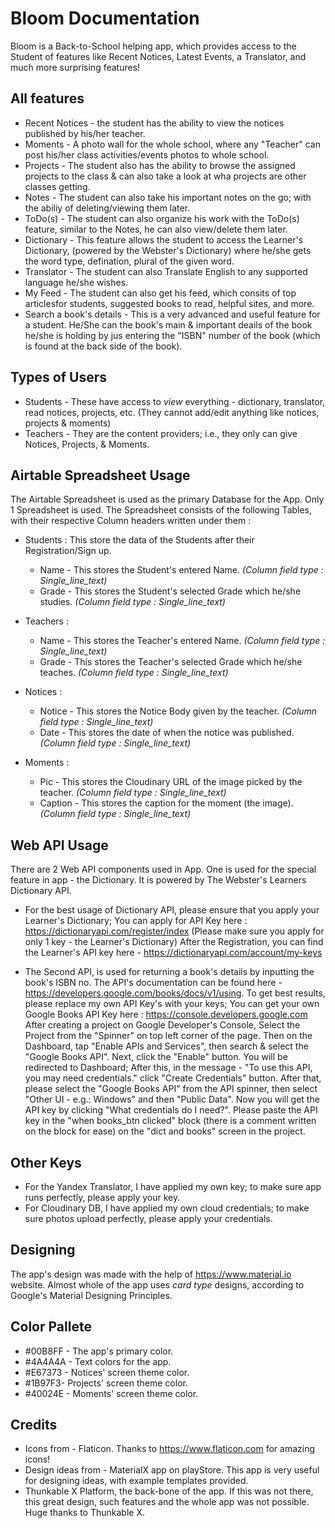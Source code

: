 # Bloom Documentation
Bloom is a Back-to-School helping app, which provides access to the Student of features like Recent Notices, Latest Events, a Translator, and much more surprising features!

## All features
* Recent Notices - the student has the ability to view the notices published by his/her teacher.
* Moments - A photo wall for the whole school, where any "Teacher" can post his/her class activities/events photos to whole school.
* Projects - The student also has the ability to browse the assigned projects to the class & can also take a look at wha projects are other classes getting.
* Notes - The student can also take his important notes on the go; with the abiliy of deleting/viewing them later.
* ToDo(s) - The student can also organize his work with the ToDo(s) feature, similar to the Notes, he can also view/delete them later.
* Dictionary - This feature allows the student to access the Learner's Dictionary, (powered by the Webster's Dictionary) where he/she gets the word type, defination, plural of the given word.
* Translator - The student can also Translate English to any supported language he/she wishes.
* My Feed - The student can also get his feed, which consits of top articlesfor students, suggested books to read, helpful sites, and more.
* Search a book's details - This is a very advanced and useful feature for a student. He/She can the book's main & important deails of the book he/she is holding by jus entering the "ISBN" number of the book (which is found at the back side of the book).

## Types of Users
* Students - These have access to *view* everything - dictionary, translator, read notices, projects, etc. (They cannot add/edit anything like notices, projects & moments)
* Teachers - They are the content providers; i.e., they only can give Notices, Projects, & Moments.

## Airtable Spreadsheet Usage
The Airtable Spreadsheet is used as the primary Database for the App. Only 1 Spreadsheet is used.
The Spreadsheet consists of the following Tables, with their respective Column headers written under them : 
- Students : This store the data of the Students after their Registration/Sign up.
  * Name - This stores the Student's entered Name. *(Column field type : Single_line_text)*
  * Grade - This stores the Student's selected Grade which he/she studies. *(Column field type : Single_line_text)*
  
- Teachers : 
  * Name - This stores the Teacher's entered Name. *(Column field type : Single_line_text)*
  * Grade - This stores the Teacher's selected Grade which he/she teaches. *(Column field type : Single_line_text)*
  
- Notices : 
  * Notice - This stores the Notice Body given by the teacher. *(Column field type : Single_line_text)*
  * Date - This stores the date of when the notice was published. *(Column field type : Single_line_text)*
  
- Moments : 
  * Pic - This stores the Cloudinary URL of the image picked by the teacher. *(Column field type : Single_line_text)*
  * Caption - This stores the caption for the moment (the image). *(Column field type : Single_line_text)*

## Web API Usage
There are 2 Web API components used in App. One is used for the special feature in app - the Dictionary. It is powered by The Webster's Learners Dictionary API.
* For the best usage of Dictionary API, please ensure that you apply your Learner's Dictionary; You can apply for API Key here : https://dictionaryapi.com/register/index
(Please make sure you apply for only 1 key - the Learner's Dictionary)
After the Registration, you can find the Learner's API key here - https://dictionaryapi.com/account/my-keys

* The Second API, is used for returning a book's details by inputting the book's ISBN no. The API's documentation can be found here - https://developers.google.com/books/docs/v1/using.
To get best results, please replace my own API Key's with your keys; You can get your own Google Books API Key here : https://console.developers.google.com
After creating a project on Google Developer's Console, Select the Project from the "Spinner" on top left corner of the page. Then on the Dashboard, tap "Enable APIs and Services", then search & select the "Google Books API".
Next, click the "Enable" button. You will be redirected to Dashboard; After this, in the message - "To use this API, you may need credentials." click "Create Credentials" button.
After that, please select the "Google Books API" from the API spinner, then select "Other UI - e.g.: Windows" and then "Public Data".
Now you will get the API key by clicking "What credentials do I need?". Please paste the API key in the "when books_btn clicked" block (there is a comment written on the block for ease) on the "dict and books" screen in the project.
## Other Keys
* For the Yandex Translator, I have applied my own key; to make sure app runs perfectly, please apply your key.
* For Cloudinary DB, I have applied my own cloud credentials; to make sure photos upload perfectly, please apply your credentials.

## Designing
The app's design was made with the help of https://www.material.io website. Almost whole of the app uses *card type* designs, according to Google's Material Designing Principles.

## Color Pallete
* #00B8FF - The app's primary color.
* #4A4A4A - Text colors for the app.
* #E67373 - Notices' screen theme color.
* #1B97F3- Projects' screen theme color.
* #40024E - Moments' screen theme color.

## Credits
* Icons from - Flaticon. Thanks to https://www.flaticon.com for amazing icons!
* Design ideas from - MaterialX app on playStore. This app is very useful for designing ideas, with example templates provided.
* Thunkable X Platform, the back-bone of the app. If this was not there, this great design, such features and the whole app was not possible. Huge thanks to Thunkable X.
